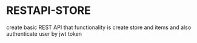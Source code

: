 # RESTAPI-STORE
create basic REST API that functionality is create store and items and also authenticate user by jwt token 
